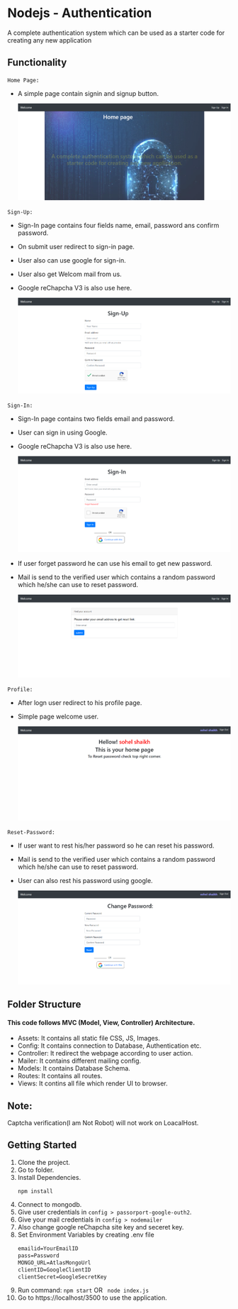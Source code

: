 # Nodejs - Authentication

A complete authentication system which can be used as a starter code for creating any new application

## Functionality

`Home Page:`

- A simple page contain signin and signup button.

  ![Homepage](/assets/images/a/home.png)

`Sign-Up:`

- Sign-In page contains four fields name, email, password ans confirm password.
- On submit user redirect to sign-in page.
- User also can use google for sign-in.
- User also get Welcom mail from us.
- Google reChapcha V3 is also use here.

  ![Sign-Up](/assets/images/a/signup.png)

`Sign-In:`

- Sign-In page contains two fields email and password.
- User can sign in using Google.
- Google reChapcha V3 is also use here.

  ![Sign-In](/assets/images/a/signin.png)

- If user forget password he can use his email to get new password.
- Mail is send to the verified user which contains a random password which he/she can use to reset password.

  ![forgot pass](/assets/images/a/forgetpassword.png)

`Profile:`

- After logn user redirect to his profile page.
- Simple page welcome user.

  ![Homepage](/assets/images/a/profile.png)

`Reset-Password:`

- If user want to rest his/her password so he can reset his password.
- Mail is send to the verified user which contains a random password which he/she can use to reset password.
- User can also rest his password using google.

  ![Homepage](/assets/images/a/resetpassword.png)

## Folder Structure

#### This code follows MVC (Model, View, Controller) Architecture.

- Assets: It contains all static file CSS, JS, Images.
- Config: It contains connection to Database, Authentication etc.
- Controller: It redirect the webpage according to user action.
- Mailer: It contains different mailing config.
- Models: It contains Database Schema.
- Routes: It contains all routes.
- Views: It contins all file which render UI to browser.

## Note:

Captcha verification(I am Not Robot) will not work on LoacalHost.

## Getting Started

1. Clone the project.
2. Go to folder.
3. Install Dependencies.
   ```
   npm install
   ```
4. Connect to mongodb.
5. Give user credentials in `config > passorport-google-outh2`.
6. Give your mail credentials in `config > nodemailer`
7. Also change google reChapcha site key and seceret key.
8. Set Environment Variables by creating .env file
   ```
   emailid=YourEmailID
   pass=Password
   MONGO_URL=AtlasMongoUrl
   clientID=GoogleClientID
   clientSecret=GoogleSecretKey
   ```
9. Run command: `npm start` OR ` node index.js`
10. Go to https://localhost/3500 to use the application.
